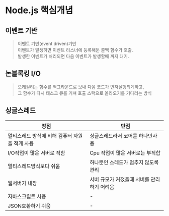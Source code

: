 # Node.js 핵심개념

## 이벤트 기반
> 이벤트 기반(event driven)기반   
> 이벤트가 발생하면 이벤트 리스너에 등록해둔 콜백 함수가 호출.  
> 발생한 이벤트가 처리되면 다음 이벤트가 발생할때 까지 대기.

## 논블록킹 I/O
> 오래걸리는 함수를 백그라운드로 보내 다음 코드가 먼저실행되게하고,  
> 그 함수가 다시 태스크 큐를 거쳐 호출 스택으로 올라오기를 기다리는 방식  

## 싱글스레드

장점 | 단점
-----|------
멀티스레드 방식에 비해 컴퓨터 자원을 적게 사용 |싱글스레드라서 코어를 하나만사용
I/O작업이 많은 서버로 적함|Cpu 작업이 많은 서버로는 부적합
멀티스레드방식보다 쉬움|하나뿐인 스레드가 멈추지 않도록 관리
웹서버가 내장|서버 규모가 커졌을때 서버를 관리하기 어려움
자바스크립트 사용| -
JSON호환하기 쉬움| -
